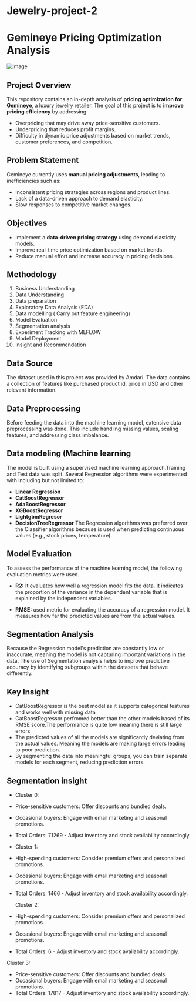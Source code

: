 # Jewelry-project-2
# Gemineye Pricing Optimization Analysis
![image](https://github.com/user-attachments/assets/bf3a5711-0619-4138-a7e1-c7957630c182)


##  Project Overview
This repository contains an in-depth analysis of **pricing optimization for Gemineye**, a luxury jewelry retailer. The goal of this project is to **improve pricing efficiency** by addressing:
- Overpricing that may drive away price-sensitive customers.
- Underpricing that reduces profit margins.
- Difficulty in dynamic price adjustments based on market trends, customer preferences, and competition.

##  Problem Statement
Gemineye currently uses **manual pricing adjustments**, leading to inefficiencies such as:
- Inconsistent pricing strategies across regions and product lines.
- Lack of a data-driven approach to demand elasticity.
- Slow responses to competitive market changes.

##  Objectives
- Implement a **data-driven pricing strategy** using demand elasticity models.
- Improve real-time price optimization based on market trends.
- Reduce manual effort and increase accuracy in pricing decisions.

##  Methodology
1. Business Understanding  
2. Data Understanding  
3. Data preparation
4. Exploratory Data Analysis (EDA)
5. Data modelling ( Carry out feature engineering)
6. Model Evaluation 
7. Segmentation analysis
8. Experiment Tracking with MLFLOW
9. Model Deployment
10. Insight and Recommendation

## Data Source
The dataset used in this project was provided by Amdari. The data contains a collection of features like purchased product id, price in USD and other relevant information.

## Data Preprocessing
Before feeding the data into the machine learning model, extensive data preprocessing was done. This include handling missing values, scaling features, and addressing class imbalance.

## Data modeling (Machine learning
The model is built using a supervised machine learning approach.Training and Test data was split. Several Regression algorithms were experimented with including but not limited to:
- **Linear Regression**
- **CatBoostRegressor**
- **AdaBoostRegressor**
- **XGBoostRegressor**
- **LightgbmRegresor**
- **DecisionTreeRegressor**
The Regression algorithms was preferred over the Classifier algorithms because is used when predicting continuous values (e.g., stock prices, temperature).

## Model Evaluation
To assess the performance of the machine learning model, the following evaluation metrics were used.
- **R2:** It evaluates how well a regression model fits the data. It indicates the proportion of the variance in the dependent variable that is explained by the independent variables.

- **RMSE:** used metric for evaluating the accuracy of a regression model. It measures how far the predicted values are from the actual values.

## Segmentation Analysis
Because the Regression model's prediction are constantly low or inaccurate, meaning the model is not capturing important variations in the data. The use of Segmentation analysis helps to improve predictive accuracy by identifying subgroups within the datasets that behave differently.

## Key Insight
- CatBoostRegressor is the best model as it supports categorical features and works well with missing data
- CatBoostRegressor perfromed better than the other models based of its RMSE score.The performance is quite low meaning there is still large errors
- The predicted values of all the models are significantly deviating from the actual values. Meaning the models are making large errors leading to poor prediction.
- By segmenting the data into meaningful groups, you can train separate models for each segment, reducing prediction errors.

## Segmentation insight
- Cluster 0:
- Price-sensitive customers: Offer discounts and bundled deals.
- Occasional buyers: Engage with email marketing and seasonal promotions.
- Total Orders: 71269 - Adjust inventory and stock availability accordingly.
  
- Cluster 1:
- High-spending customers: Consider premium offers and personalized promotions.
- Occasional buyers: Engage with email marketing and seasonal promotions.
- Total Orders: 1466 - Adjust inventory and stock availability accordingly.

  Cluster 2:
- High-spending customers: Consider premium offers and personalized promotions.
- Occasional buyers: Engage with email marketing and seasonal promotions.
- Total Orders: 6 - Adjust inventory and stock availability accordingly.

Cluster 3:
- Price-sensitive customers: Offer discounts and bundled deals.
- Occasional buyers: Engage with email marketing and seasonal promotions.
- Total Orders: 17817 - Adjust inventory and stock availability accordingly.




